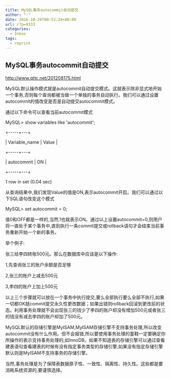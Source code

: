 ```yaml
---
title: MySQL事务autocommit自动提交
author: "-"
date: 2016-10-26T00:53:24+00:00
url: /?p=9333
categories:
  - Inbox
tags:
  - reprint
---
```

## MySQL事务autocommit自动提交

<http://www.qttc.net/201208175.html>

MySQL默认操作模式就是autocommit自动提交模式。这就表示除非显式地开始一个事务,否则每个查询都被当做一个单独的事务自动执行。我们可以通过设置autocommit的值改变是否是自动提交autocommit模式。

通过以下命令可以查看当前autocommit模式
  
MySQL> show variables like 'autocommit';
  
+-----+---+
  
| Variable_name | Value |
  
+-----+---+
  
| autocommit    | ON    |
  
+-----+---+
  
1 row in set (0.04 sec)
  
从查询结果中,我们发现Value的值是ON,表示autocommit开启。我们可以通过以下SQL语句改变这个模式

MySQL> set autocommit = 0;
  
值0和OFF都是一样的,当然,1也就表示ON。通过以上设置autocommit=0,则用户将一直处于某个事务中,直到执行一条commit提交或rollback语句才会结束当前事务重新开始一个新的事务。

举个例子:

张三给李四转账500元。那么在数据库中应该是以下操作:

1,先查询张三的账户余额是否足够

2,张三的账户上减去500元

3,李四的账户上加上500元

以上三个步骤就可以放在一个事务中执行提交,要么全部执行要么全部不执行,如果一切都OK就commit提交永久性更改数据；如果出错则rollback回滚到更改前的状态。利用事务处理就不会出现张三的钱少了李四的账户却没有增加500元或者张三的钱没有减去李四的账户却加了500元。

MySQL默认的存储引擎是MyISAM,MyISAM存储引擎不支持事务处理,所以改变autocommit没有什么作用。但不会报错,所以要使用事务处理的童鞋一定要确定你所操作的表示支持事务处理的,如InnoDB。如果不知道表的存储引擎可以通过查看建表语句查看建表的时候有没有指定事务类型的存储引擎,如果没有指定存储引擎默认则是MyISAM不支持事务的存储引擎。

当然,事务处理是为了保障表数据原子性、一致性、隔离性、持久性。这些都是要消耗系统资源的,要谨慎选择。
